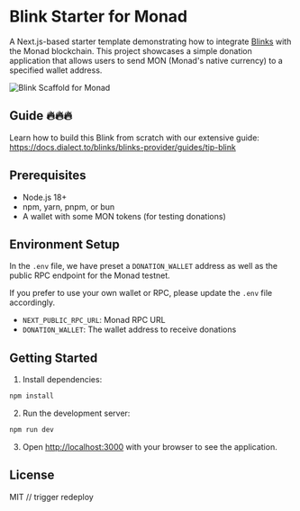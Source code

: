 # Blink Starter for Monad

A Next.js-based starter template demonstrating how to integrate [Blinks](https://docs.dialect.to/blinks/) with the Monad blockchain. This project showcases a simple donation application that allows users to send MON (Monad's native currency) to a specified wallet address.

![Blink Scaffold for Monad](/public/screenshot-blink-scaffold-monad.png)

## Guide 🔥🔥🔥

Learn how to build this Blink from scratch with our extensive guide:
https://docs.dialect.to/blinks/blinks-provider/guides/tip-blink

## Prerequisites

- Node.js 18+
- npm, yarn, pnpm, or bun
- A wallet with some MON tokens (for testing donations)

## Environment Setup

In the `.env` file, we have preset a `DONATION_WALLET` address as well as the public RPC endpoint for the Monad testnet.

If you prefer to use your own wallet or RPC, please update the `.env` file accordingly.

- `NEXT_PUBLIC_RPC_URL`: Monad RPC URL
- `DONATION_WALLET`: The wallet address to receive donations

## Getting Started

1. Install dependencies:

```bash
npm install
```

2. Run the development server:

```bash
npm run dev
```

3. Open [http://localhost:3000](http://localhost:3000) with your browser to see the application.

## License

MIT
// trigger redeploy
